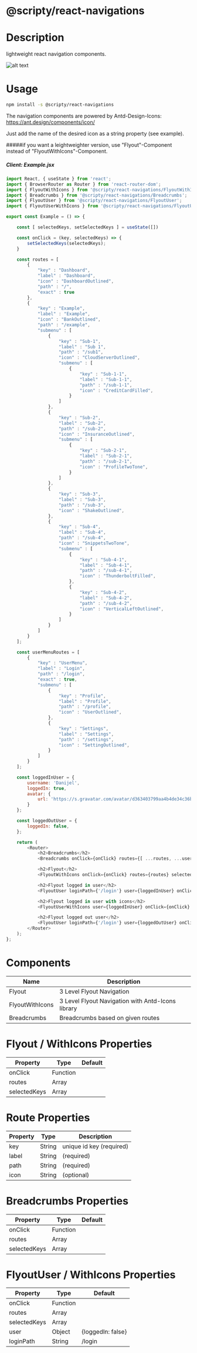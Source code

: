 # @scripty/react-navigations

# Description

lightweight react navigation components.

![alt text](./navigations.png "@scripty/react-navigations")

# Usage
```bash
npm install -s @scripty/react-navigations
```

The navigation components are powered by Antd-Design-Icons:
https://ant.design/components/icon/

Just add the name of the desired icon as a string property (see example).

#####if you want a leightweighter version, use "Flyout"-Component instead of "FlyoutWithIcons"-Component.

##### Client: Example.jsx

```javascript
import React, { useState } from 'react';
import { BrowserRouter as Router } from 'react-router-dom';
import { FlyoutWithIcons } from '@scripty/react-navigations/FlyoutWithIcons';
import { Breadcrumbs } from '@scripty/react-navigations/Breadcrumbs';
import { FlyoutUser } from '@scripty/react-navigations/FlyoutUser';
import { FlyoutUserWithIcons } from '@scripty/react-navigations/FlyoutUserWithIcons';

export const Example = () => {

    const [ selectedKeys, setSelectedKeys ] = useState([])

    const onClick = (key, selectedKeys) => {
        setSelectedKeys(selectedKeys);
    }

    const routes = [
        {
            "key" : "Dashboard",
            "label" : "Dashboard",
            "icon" : "DashboardOutlined",
            "path" : "/",
            "exact" : true
        },
        {
            "key" : "Example",
            "label" : "Example",
            "icon" : "BankOutlined",
            "path" : "/example",
            "submenu" : [
                {
                    "key" : "Sub-1",
                    "label" : "Sub 1",
                    "path" : "/sub1",
                    "icon" : "CloudServerOutlined",
                    "submenu" : [
                        {
                            "key" : "Sub-1-1",
                            "label" : "Sub-1-1",
                            "path" : "/sub-1-1",
                            "icon" : "CreditCardFilled",
                        }
                    ]
                },
                {
                    "key" : "Sub-2",
                    "label" : "Sub-2",
                    "path" : "/sub-2",
                    "icon" : "InsuranceOutlined",
                    "submenu" : [
                        {
                            "key" : "Sub-2-1",
                            "label" : "Sub-2-1",
                            "path" : "/sub-2-1",
                            "icon" : "ProfileTwoTone",
                        }
                    ]
                },
                {
                    "key" : "Sub-3",
                    "label" : "Sub-3",
                    "path" : "/sub-3",
                    "icon" : "ShakeOutlined",
                },
                {
                    "key" : "Sub-4",
                    "label" : "Sub-4",
                    "path" : "/sub-4",
                    "icon" : "SnippetsTwoTone",
                    "submenu" : [
                        {
                            "key" : "Sub-4-1",
                            "label" : "Sub-4-1",
                            "path" : "/sub-4-1",
                            "icon" : "ThunderboltFilled",
                        },
                        {
                            "key" : "Sub-4-2",
                            "label" : "Sub-4-2",
                            "path" : "/sub-4-2",
                            "icon" : "VerticalLeftOutlined",
                        }
                    ]
                }
            ]
        }
    ];

    const userMenuRoutes = [
        {
            "key" : "UserMenu",
            "label" : "Login",
            "path" : "/login",
            "exact" : true,
            "submenu" : [
                {
                    "key" : "Profile",
                    "label" : "Profile",
                    "path" : "/profile",
                    "icon" : "UserOutlined",
                },
                {
                    "key" : "Settings",
                    "label" : "Settings",
                    "path" : "/settings",
                    "icon" : "SettingOutlined",
                }
            ]
        }
    ];

    const loggedInUser = {
        username: 'Danijel',
        loggedIn: true,
        avatar: {
            url: 'https://s.gravatar.com/avatar/d363403799aa4b4de34c36bc290ebe12?size=50&default=retro'
        }
    };

    const loggedOutUser = {
        loggedIn: false,
    };

    return (
        <Router>
            <h2>Breadcrumbs</h2>
            <Breadcrumbs onClick={onClick} routes={[ ...routes, ...userMenuRoutes ]} selectedKeys={selectedKeys} />

            <h2>Flyout</h2>
            <FlyoutWithIcons onClick={onClick} routes={routes} selectedKeys={selectedKeys} />

            <h2>Flyout logged in user</h2>
            <FlyoutUser loginPath={'/login'} user={loggedInUser} onClick={onClick} routes={userMenuRoutes} selectedKeys={selectedKeys} />

            <h2>Flyout logged in user with icons</h2>
            <FlyoutUserWithIcons user={loggedInUser} onClick={onClick} routes={userMenuRoutes} selectedKeys={selectedKeys} />

            <h2>Flyout logged out user</h2>
            <FlyoutUser loginPath={'/login'} user={loggedOutUser} onClick={onClick} routes={userMenuRoutes} selectedKeys={selectedKeys} />
        </Router>
    );
};
```
# Components

Name              | Description                                         |
----------------- |---------------------------------------------------- |
Flyout            |  3 Level Flyout Navigation                          |
FlyoutWithIcons   |  3 Level Flyout Navigation with Antd-Icons library  |
Breadcrumbs       |  Breadcrumbs based on given routes                  |

# Flyout / WithIcons Properties

Property           | Type     |  Default  |
------------------ |--------- |-----------
onClick            | Function |
routes             | Array    |
selectedKeys       | Array    |

# Route Properties

Property           | Type     |  Description             |
------------------ |--------- |--------------------------|
key                | String   | unique id key (required) |
label              | String   | (required)               |
path               | String   | (required)               |
icon               | String   | (optional)               |

# Breadcrumbs Properties

Property           | Type     |  Default  |
------------------ |--------- |-----------
onClick            | Function |
routes             | Array    |
selectedKeys       | Array    |

# FlyoutUser / WithIcons Properties

Property           | Type     |  Default  |
------------------ |--------- |-----------
onClick            | Function |
routes             | Array    |
selectedKeys       | Array    |
user               | Object   | {loggedIn: false}
loginPath          | String   | /login
